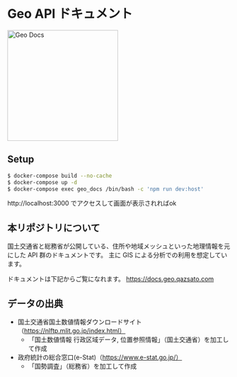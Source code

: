# Geo API ドキュメント

<img src="https://user-images.githubusercontent.com/5030713/91316630-029b7380-e7f4-11ea-87d8-285a8f30aa9d.png" alt="Geo Docs" width="250px">

## Setup

```bash
$ docker-compose build --no-cache
$ docker-compose up -d
$ docker-compose exec geo_docs /bin/bash -c 'npm run dev:host'
```

http://localhost:3000 でアクセスして画面が表示されればok

## 本リポジトリについて

国土交通省と総務省が公開している、住所や地域メッシュといった地理情報を元にした API 群のドキュメントです。
主に GIS による分析での利用を想定しています。

ドキュメントは下記からご覧になれます。
https://docs.geo.qazsato.com

## データの出典

- 国土交通省国土数値情報ダウンロードサイト（https://nlftp.mlit.go.jp/index.html）
  - 「国土数値情報 行政区域データ, 位置参照情報」（国土交通省）を加工して作成
- 政府統計の総合窓口(e-Stat)（https://www.e-stat.go.jp/）
  - 「国勢調査」（総務省）を加工して作成


